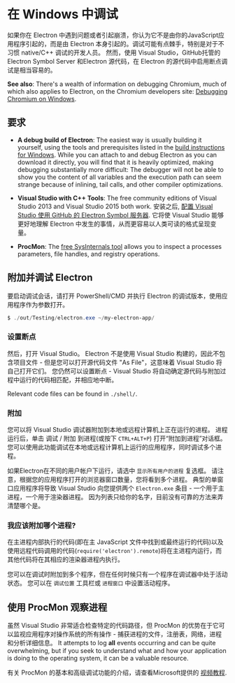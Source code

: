 # 在 Windows 中调试

如果你在 Electron 中遇到问题或者引起崩溃，你认为它不是由你的JavaScript应用程序引起的，而是由 Electron 本身引起的。调试可能有点棘手，特别是对于不习惯 native/C++ 调试的开发人员。 然而，使用 Visual Studio，GitHub托管的 Electron Symbol Server 和Electron 源代码，在 Electron 的源代码中启用断点调试是相当容易的。

**See also**: There's a wealth of information on debugging Chromium, much of which also applies to Electron, on the Chromium developers site: [Debugging Chromium on Windows](https://www.chromium.org/developers/how-tos/debugging-on-windows).

## 要求

* **A debug build of Electron**: The easiest way is usually building it yourself, using the tools and prerequisites listed in the [build instructions for Windows](build-instructions-windows.md). While you can attach to and debug Electron as you can download it directly, you will find that it is heavily optimized, making debugging substantially more difficult: The debugger will not be able to show you the content of all variables and the execution path can seem strange because of inlining, tail calls, and other compiler optimizations.

* **Visual Studio with C++ Tools**: The free community editions of Visual Studio 2013 and Visual Studio 2015 both work. 安装之后, [配置 Visual Studio 使用 GitHub 的 Electron Symbol 服务器](setting-up-symbol-server.md). 它将使 Visual Studio 能够更好地理解 Electron 中发生的事情，从而更容易以人类可读的格式呈现变量。

* **ProcMon**: The [free SysInternals tool](https://technet.microsoft.com/en-us/sysinternals/processmonitor.aspx) allows you to inspect a processes parameters, file handles, and registry operations.

## 附加并调试 Electron

要启动调试会话，请打开 PowerShell/CMD 并执行 Electron 的调试版本，使用应用程序作为参数打开。

```powershell
$ ./out/Testing/electron.exe ~/my-electron-app/
```

### 设置断点

然后，打开 Visual Studio。 Electron 不是使用 Visual Studio 构建的，因此不包含项目文件 - 但是您可以打开源代码文件 "As File"，这意味着 Visual Studio 将自己打开它们。 您仍然可以设置断点 - Visual Studio 将自动确定源代码与附加过程中运行的代码相匹配，并相应地中断。

Relevant code files can be found in `./shell/`.

### 附加

您可以将 Visual Studio 调试器附加到本地或远程计算机上正在运行的进程。 进程运行后，单击 调试 / 附加 到进程(或按下 `CTRL+ALT+P`) 打开“附加到进程”对话框。 您可以使用此功能调试在本地或远程计算机上运行的应用程序，同时调试多个进程。

如果Electron在不同的用户帐户下运行，请选中 `显示所有用户的进程` 复选框。 请注意，根据您的应用程序打开的浏览器窗口数量，您将看到多个进程。 典型的单窗口应用程序将导致 Visual Studio 向您提供两个 `Electron.exe` 条目 - 一个用于主进程，一个用于渲染器进程。 因为列表只给你的名字，目前没有可靠的方法来弄清楚哪个是。

### 我应该附加哪个进程?

在主进程内部执行的代码(即在主 JavaScript 文件中找到或最终运行的代码)以及使用远程代码调用的代码(`require('electron').remote`)将在主进程内运行，而其他代码将在其相应的渲染器进程内执行。

您可以在调试时附加到多个程序，但在任何时候只有一个程序在调试器中处于活动状态。 您可以在 `调试位置` 工具栏或 `进程窗口` 中设置活动程序。

## 使用 ProcMon 观察进程

虽然 Visual Studio 非常适合检查特定的代码路径，但 ProcMon 的优势在于它可以监视应用程序对操作系统的所有操作 - 捕获进程的文件，注册表，网络，进程和分析详细信息。 It attempts to log **all** events occurring and can be quite overwhelming, but if you seek to understand what and how your application is doing to the operating system, it can be a valuable resource.

有关 ProcMon 的基本和高级调试功能的介绍，请查看Microsoft提供的 [视频教程](https://channel9.msdn.com/shows/defrag-tools/defrag-tools-4-process-monitor).
